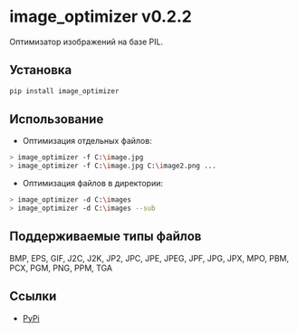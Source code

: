 image_optimizer v0.2.2
======================================

Оптимизатор изображений на базе PIL.

Установка
--------------------------------------
```bash
pip install image_optimizer
```

Использование
--------------------------------------
- Оптимизация отдельных файлов:
```bash
> image_optimizer -f C:\image.jpg
> image_optimizer -f C:\image.jpg C:\image2.png ...
```
- Оптимизация файлов в директории:
```bash
> image_optimizer -d C:\images
> image_optimizer -d C:\images --sub
```

Поддерживаемые типы файлов
--------------------------------------
BMP, EPS, GIF, J2C, J2K, JP2, JPC, JPE, JPEG, JPF, JPG, JPX, MPO, PBM, PCX, PGM, PNG, PPM, TGA

Ссылки
--------------------------------------
- [PyPi](https://pypi.python.org/pypi/image_optimizer)
